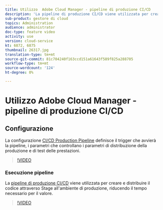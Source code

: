 ```yaml
---
title: Utilizzo  Adobe Cloud Manager - pipeline di produzione CI/CD
description: 'La pipeline di produzione CI/CD viene utilizzata per creare e distribuire il codice attraverso Stage all''ambiente di produzione, riducendo il tempo al valore. La configurazione della pipeline di produzione CI/CD definisce il trigger che avvierà la pipeline, i parametri che controllano la distribuzione di produzione e i parametri di test delle prestazioni. '
sub-product: gestore di cloud
topics: Administration
audience: administrator
doc-type: feature video
activity: use
version: cloud-service
kt: 6872, 6875
thumbnail: 26317.jpg
translation-type: tm+mt
source-git-commit: 81c704240f163ccd151a61643f589f825a288705
workflow-type: tm+mt
source-wordcount: '124'
ht-degree: 0%

---
```



# Utilizzo  Adobe Cloud Manager - pipeline di produzione CI/CD

## Configurazione

La configurazione [CI/CD Production Pipeline](https://experienceleague.adobe.com/docs/experience-manager-cloud-manager/using/how-to-use/configuring-pipeline.html) definisce il trigger che avvierà la pipeline, i parametri che controllano i parametri di distribuzione della produzione e di test delle prestazioni.

>[!VIDEO](https://video.tv.adobe.com/v/26314/?quality=12&learn=on)

### Esecuzione pipeline

La [pipeline di produzione CI/CD](https://experienceleague.adobe.com/docs/experience-manager-cloud-manager/using/how-to-use/deploying-code.html) viene utilizzata per creare e distribuire il codice attraverso Stage all&#39;ambiente di produzione, riducendo il tempo necessario per il valore.

>[!VIDEO](https://video.tv.adobe.com/v/26317/?quality=12&learn=on)
